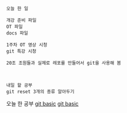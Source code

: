 ```
오늘 한 일

개강 준비 파일 
OT 파일
docs 파일

1주차 OT 영상 시청
git 특강 시청

20조 조원들과 실제로 레포를 만들어서 git을 사용해 봄



내일 할 공부
git reset 3개의 종류 알아두기
```

오늘 한 공부
[git basic](https://github.com/jooYeonStudyiOS/TIL/blob/main/contents/Git/gitBasic.md)
[git basic](../contents/Git/gitBasic.md)